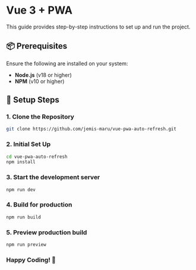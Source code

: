 # Vue 3 + PWA

This guide provides step-by-step instructions to set up and run the project.

## 📦 **Prerequisites**

Ensure the following are installed on your system:

- **Node.js** (v18 or higher)
- **NPM** (v10 or higher)

## 🚀 **Setup Steps**

### 1. Clone the Repository

```bash
git clone https://github.com/jemis-maru/vue-pwa-auto-refresh.git
```

### 2. Initial Set Up

```bash
cd vue-pwa-auto-refresh
npm install
```

### 3. Start the development server

```bash
npm run dev
```

### 4. Build for production

```bash
npm run build
```

### 5. Preview production build

```bash
npm run preview
```

### Happy Coding! 🚀
